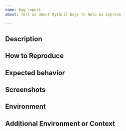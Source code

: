 ```yaml
---
name: Bug report
about: Tell us about Mythril bugs to help us improve

---
```


<!-- Note: did you notice that there is now a template for requesting new features?

Please remove any of the optional sections if they are not applicable. -->

## Description

<!-- Replace this text with a clear and concise description of the bug. -->

## How to Reproduce

<!-- Please show both the input you gave and the
output you got in describing how to reproduce the bug.

For example:

```console
$ myth <command-line-options>
==== Exception state ====
Type: ...
Contract: ...
Function name: ...
...
$
```

or perhaps:

1. Go to '...'
2. Click on '....'
3. Scroll down to '....'
4. See error


If there is a Solidity source code, a truffle project, or bytecode
that is involved, please provide that or links to it.

-->

## Expected behavior

<!-- A clear and concise description of what you expected to happen. -->

## Screenshots

<!-- This section is optional.

If applicable, add screenshots to help explain your problem.

-->

## Environment

<!-- This section sometimes is optional but helpful to us.

Please modify for your setup

- Mythril version: output from  `myth --version` or `pip show mythril`
- Solidity compiler and version: `solc --version`
- Python version: `python -V`
- OS and Version: [e.g. Mac OS High Sierra]

-->

## Additional Environment or Context

<!-- This section is optional.

Add any other context about the problem here or special environment setup.

Thanks for helping!

-->
